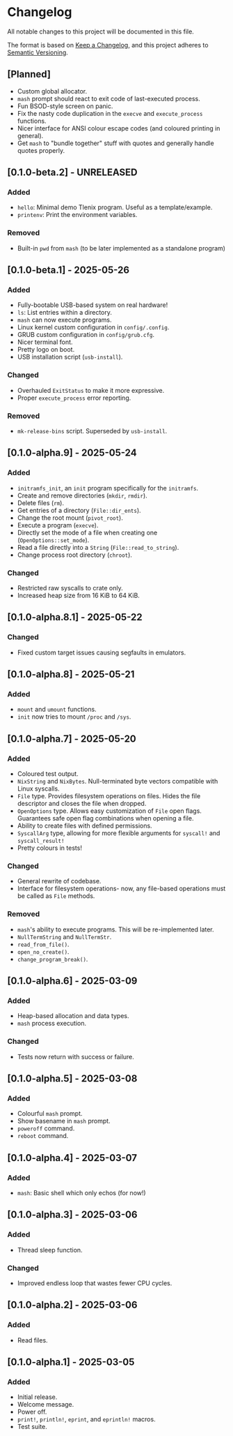 # Changelog

All notable changes to this project will be documented in this file.

The format is based on [Keep a Changelog](https://keepachangelog.com/en/1.1.0/),
and this project adheres to [Semantic Versioning](https://semver.org/spec/v2.0.0.html).

## [Planned]

- Custom global allocator.
- `mash` prompt should react to exit code of last-executed process.
- Fun BSOD-style screen on panic.
- Fix the nasty code duplication in the `execve` and `execute_process` functions.
- Nicer interface for ANSI colour escape codes (and coloured printing in general).
- Get `mash` to "bundle together" stuff with quotes and generally handle quotes properly.

## [0.1.0-beta.2] - UNRELEASED

### Added

- `hello`: Minimal demo Tlenix program. Useful as a template/example.
- `printenv`: Print the environment variables.

### Removed

- Built-in `pwd` from `mash` (to be later implemented as a standalone program)

## [0.1.0-beta.1] - 2025-05-26

### Added

- Fully-bootable USB-based system on real hardware!
- `ls`: List entries within a directory.
- `mash` can now execute programs.
- Linux kernel custom configuration in `config/.config`.
- GRUB custom configuration in `config/grub.cfg`.
- Nicer terminal font.
- Pretty logo on boot.
- USB installation script (`usb-install`).

### Changed

- Overhauled `ExitStatus` to make it more expressive.
- Proper `execute_process` error reporting.

### Removed

- `mk-release-bins` script. Superseded by `usb-install`.

## [0.1.0-alpha.9] - 2025-05-24

### Added

- `initramfs_init`, an `init` program specifically for the `initramfs`.
- Create and remove directories (`mkdir`, `rmdir`).
- Delete files (`rm`).
- Get entries of a directory (`File::dir_ents`).
- Change the root mount (`pivot_root`).
- Execute a program (`execve`).
- Directly set the mode of a file when creating one (`OpenOptions::set_mode`).
- Read a file directly into a `String` (`File::read_to_string`).
- Change process root directory (`chroot`).

### Changed

- Restricted raw syscalls to crate only.
- Increased heap size from 16 KiB to 64 KiB.

## [0.1.0-alpha.8.1] - 2025-05-22

### Changed

- Fixed custom target issues causing segfaults in emulators.

## [0.1.0-alpha.8] - 2025-05-21

### Added

- `mount` and `umount` functions.
- `init` now tries to mount `/proc` and `/sys`.

## [0.1.0-alpha.7] - 2025-05-20

### Added

- Coloured test output.
- `NixString` and `NixBytes`. Null-terminated byte vectors compatible with Linux syscalls.
- `File` type. Provides filesystem operations on files. Hides the file descriptor and closes the file when dropped.
- `OpenOptions` type. Allows easy customization of `File` open flags. Guarantees safe open flag combinations when opening a file.
- Ability to create files with defined permissions.
- `SyscallArg` type, allowing for more flexible arguments for `syscall!` and `syscall_result!`
- Pretty colours in tests!

### Changed

- General rewrite of codebase.
- Interface for filesystem operations- now, any file-based operations must be called as `File` methods.

### Removed

- `mash`'s ability to execute programs. This will be re-implemented later.
- `NullTermString` and `NullTermStr`.
- `read_from_file()`.
- `open_no_create()`.
- `change_program_break()`.

## [0.1.0-alpha.6] - 2025-03-09

### Added

- Heap-based allocation and data types.
- `mash` process execution.

### Changed

- Tests now return with success or failure.

## [0.1.0-alpha.5] - 2025-03-08

### Added

- Colourful `mash` prompt.
- Show basename in `mash` prompt.
- `poweroff` command.
- `reboot` command.

## [0.1.0-alpha.4] - 2025-03-07

### Added

- `mash`: Basic shell which only echos (for now!)

## [0.1.0-alpha.3] - 2025-03-06

### Added

- Thread sleep function.

### Changed

- Improved endless loop that wastes fewer CPU cycles.

## [0.1.0-alpha.2] - 2025-03-06

### Added

- Read files.

## [0.1.0-alpha.1] - 2025-03-05

### Added

- Initial release.
- Welcome message.
- Power off.
- `print!`, `println!`, `eprint`, and `eprintln!` macros.
- Test suite.

